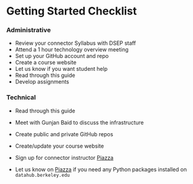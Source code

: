 # Getting Started Checklist

### Administrative

* Review your connector Syllabus with DSEP staff
* Attend a 1 hour technology overview meeting
* Set up your GitHub account and repo
* Create a course website
* Let us know if you want student help
* Read through this guide
* Develop assignments 

### Technical

* Read through this guide
* Meet with Gunjan Baid to discuss the infrastructure
* Create public and private GitHub repos
* Create/update your course website

* Sign up for connector instructor [Piazza](https://piazza.com/berkeley/other/cs97)

* Let us know on [Piazza](https://piazza.com/berkeley/other/cs97) if you need any Python packages installed on `datahub.berkeley.edu`



